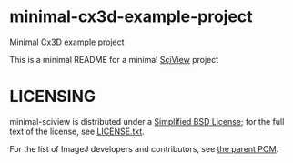# minimal-cx3d-example-project
Minimal Cx3D example project

This is a minimal README for a minimal [SciView](http://sc.iview.sc) project

# LICENSING

minimal-sciview is distributed under a
[Simplified BSD License](http://en.wikipedia.org/wiki/BSD_licenses);
for the full text of the license, see
[LICENSE.txt](https://github.com/imagej/imagej/blob/master/LICENSE.txt).

For the list of ImageJ developers and contributors, see
[the parent POM](https://github.com/imagej/pom-imagej/blob/master/pom.xml).

